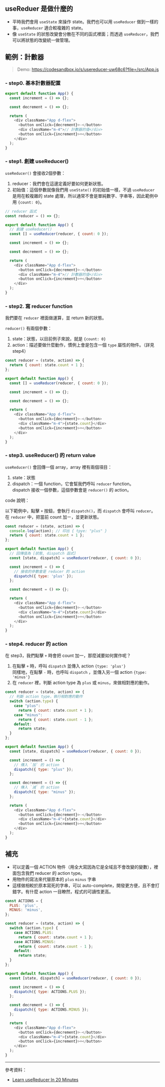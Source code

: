 ## useReduer 是做什麼的

- 平時我們會用 `useState` 來操作 state。我們也可以用 `useReducer` 做到一樣的事，`useReducer` 適合較複雜的 state。
- 像 `useState` 的狀態改變會分散在不同的函式裡面；而透過 `useReducer`，我們可以將狀態的改變統一做管理。

## 範例：計數器

> Demo: https://codesandbox.io/s/usereducer-uw68c6?file=/src/App.js

### - step0. 基本計數器配置

```javascript
export default function App() {
  const increment = () => {};

  const decrement = () => {};

  return (
    <div className="App d-flex">
      <button onClick={decrement}>-</button>
      <div className="m-4">// 計數器的值</div>
      <button onClick={increment}>+</button>
    </div>
  );
}
```

### - step1. 創建 useReducer()

`useReducer()` 會接收2個參數：

1. reducer：我們會在這邊定義好要如何更新狀態。
2. 初始值：這個參數就像我們用 `useState()` 的初始值一樣，不過 `useReducer` 是用在較複雜的 state 處理，所以通常不會是單純數字、字串等，因此範例中用 `{count: 0}`。

```javascript
// reducer 函式
const reducer = () => {};

export default function App() {
  // 創建 useReducer()
  const [] = useReducer(reducer, { count: 0 });

  const increment = () => {};

  const decrement = () => {};

  return (
    <div className="App d-flex">
      <button onClick={decrement}>-</button>
      <div className="m-4">// 計數器的值</div>
      <button onClick={increment}>+</button>
    </div>
  );
}
```

### - step2. 寫 reducer function

我們要在 `reducer` 裡面做運算，並 return 新的狀態。

`reducer()` 有兩個參數：

1. state：狀態，以目前例子來說，就是 `{count: 0}`
2. action：描述要做什麼動作，慣例上會是包含一個 `type` 屬性的物件。（詳見 step4）

```javascript
const reducer = (state, action) => {
  return { count: state.count + 1 };
};

export default function App() {
  const [] = useReducer(reducer, { count: 0 });

  const increment = () => {};

  const decrement = () => {};

  return (
    <div className="App d-flex">
      <button onClick={decrement}>-</button>
      <div className="m-4">{state.count}</div>
      <button onClick={increment}>+</button>
    </div>
  );
}
```

### - step3. useReducer() 的 return value

`useReducer()` 會回傳一個 array，array 裡有兩個項目：

1. state：狀態
2. dispatch：一個 function，它會幫我們呼叫 `reducer` function。\
   dispatch 接收一個參數，這個參數會是 `reducer()` 的 action。

code 說明：

以下範例中，點擊 `+` 按鈕，會執行 `dispatch()`，而 `dispatch` 會呼叫 `reducer`。\
在 `reducer` 中，把當前 count 加ㄧ，並更新狀態。

```javascript
const reducer = (state, action) => {
  console.log(action); // 印出 { tpye: "plus" }
  return { count: state.count + 1 };
};

export default function App() {
  // 回傳值為 [狀態, dispatch 函式]
  const [state, dispatch] = useReducer(reducer, { count: 0 });

  const increment = () => {
    // 接收的參數會是 reducer 的 action
    dispatch({ type: 'plus' });
  };

  const decrement = () => {};

  return (
    <div className="App d-flex">
      <button onClick={decrement}>-</button>
      <div className="m-4">{state.count}</div>
      <button onClick={increment}>+</button>
    </div>
  );
}
```

### - step4. reducer 的 action

在 step3，我們點擊 `+` 時會把 count 加一，那麼減要如何實作呢？

1. 在點擊 `+` 時，呼叫 `dispatch` 並傳入 action `{type: 'plus'}`\
   同樣地，在點擊 `-` 時，也呼叫 `dispatch` ，並傳入另一個 action `{type: 'minus'}`
2. 在 `reducer` 裡，判斷 action type 為 `plus` 或 `minus`，來做相對應的動作。

```javascript
const reducer = (state, action) => {
  // 判斷 action type，執行相對應的動作
  switch (action.type) {
    case "plus":
      return { count: state.count + 1 };
    case "minus":
      return { count: state.count - 1 };
    default:
      return state;
  }
};

export default function App() {
  const [state, dispatch] = useReducer(reducer, { count: 0 });

  const increment = () => {
    // 傳入 `加` 的 action
    dispatch({ type: "plus" });
  };

  const decrement = () => {{
    // 傳入 `減` 的 action
    dispatch({ type: "minus" });
  };

  return (
    <div className="App d-flex">
      <button onClick={decrement}>-</button>
      <div className="m-4">{state.count}</div>
      <button onClick={increment}>+</button>
    </div>
  );
}
```

## 補充

- 可以定義一個 ACTION 物件（用全大寫因為它是全域且不會改變的變數），裡面包含我們 reducer 的 action type。
- 用物件的寫法來代替原本的 `plus` `minus` 字串
- 這樣做相較於原本寫死的字串，可以 auto-complete，開發更方便，且不會打錯字。有什麼 action 一目瞭然，程式的可讀性更高。

```javascript
const ACTIONS = {
  PLUS: 'plus',
  MINUS: 'minus',
};

const reducer = (state, action) => {
  switch (action.type) {
    case ACTIONS.PLUS:
      return { count: state.count + 1 };
    case ACTIONS.MINUS:
      return { count: state.count - 1 };
    default:
      return state;
  }
};

export default function App() {
  const [state, dispatch] = useReducer(reducer, { count: 0 });

  const increment = () => {
    dispatch({ type: ACTIONS.PLUS });
  };

  const decrement = () => {
    dispatch({ type: ACTIONS.MINUS });
  };

  return (
    <div className="App d-flex">
      <button onClick={decrement}>-</button>
      <div className="m-4">{state.count}</div>
      <button onClick={increment}>+</button>
    </div>
  );
}
```

---

參考資料：

- [Learn useReducer In 20 Minutes](https://www.youtube.com/watch?v=kK_Wqx3RnHk&list=PLZlA0Gpn_vH8EtggFGERCwMY5u5hOjf-h&index=7)
